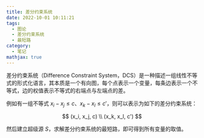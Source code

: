```yaml
---
title: 差分约束系统
date: 2022-10-01 10:11:21
tags:
  - 图论
  - 差分约束系统
  - 最短路
category:
  - 笔记
mathjax: true
---
```


差分约束系统（Difference Constraint System，DCS）是一种描述一组线性不等式的形式化语言，其本质是一个有向图，每个点表示一个变量，每条边表示一个不等式，边的权值表示不等式的右端点与左端点的差。

例如有一组不等式 $x_i-x_j\leq c$、$x_k-x_l\leq c'$，则可以表示为如下的差分约束系统：

$$
(x_i, x_j, c) \\
(x_k, x_l, c')
$$

然后建立超级源 $S$，求解差分约束系统的最短路，即可得到所有变量的取值。